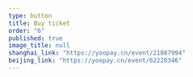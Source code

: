 ```yaml
---
type: button
title: Buy ticket
order: "6"
published: true
image_title: null
shanghai_link: "https://yoopay.cn/event/21087994"
beijing_link: "https://yoopay.cn/event/62228346"
---
```


